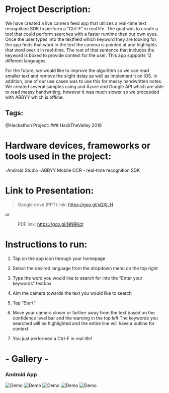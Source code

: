 # Project Description: 
We have created a live camera feed app that utilizes a real-time text recognition SDK to perform a “Ctrl-F” in real life. The goal was to create a tool that could perform searches with a faster runtime than our own eyes. Once the user types into the textfield which keyword they are looking for, the app finds that word in the text the camera is pointed at and highlights that word over it in real-time. The rest of that sentence that includes the keyword is boxed to provide context for the user. This app supports 12 different languages. 

For the future, we would like to improve the algorithm so we can read smaller text and remove the slight delay as well as implement it on iOS. In addition, one of our use cases was to use this for messy handwritten notes. We created several samples using and Azure and Google API which are able to read messy handwriting, however it was much slower so we proceeded with ABBYY which is offline. 

## Tags:
@Hackathon Project: ### HackTheValley 2018 

# Hardware devices, frameworks or tools used in the project:
-Android Studio 
-ABBYY Mobile OCR - real-time recognition SDK

# Link to Presentation:

> Google drive (PPT) link: https://goo.gl/sQXjLH

or

> PDF link: https://goo.gl/NNRKdr 

# Instructions to run: 

1. Tap on the app icon through your homepage

2. Select the desired language from the dropdown menu on the top right

3. Type the word you would like to search for into the “Enter your keywords” textbox

4. Aim the camera towards the text you would like to search

5. Tap “Start”

6. Move your camera closer or farther away from the text based on the confidence level bar and the warning in the top left 
The keywords you searched will be highlighted and the entire line will have a outline for context 

7. You just performed a Ctrl-F in real life!

# - Gallery -
### Android App
![Demo](https://github.com/Karan-Bajaj/ctrl-F-IRL/blob/master/Gallery/Demo1.png)
![Demo](https://github.com/Karan-Bajaj/ctrl-F-IRL/blob/master/Gallery/Demo2.png)
![Demo](https://github.com/Karan-Bajaj/ctrl-F-IRL/blob/master/Gallery/Demo3.png)
![Demo](https://github.com/Karan-Bajaj/ctrl-F-IRL/blob/master/Gallery/multiLingual.png)
![Demo](https://github.com/Karan-Bajaj/ctrl-F-IRL/blob/master/Gallery/MindMap.jpg)





